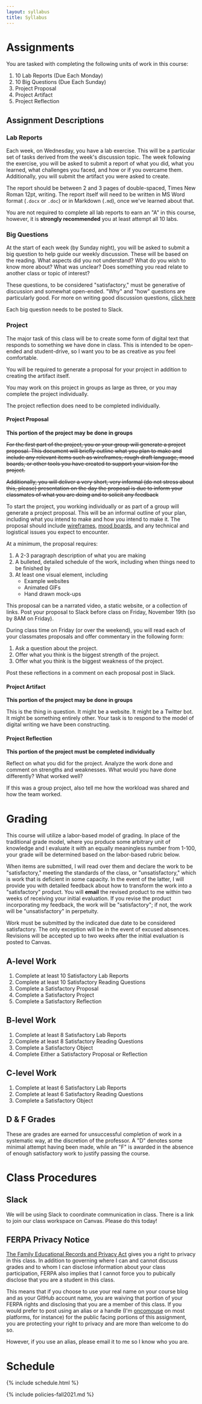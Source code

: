 ```yaml
---
layout: syllabus
title: Syllabus
---
```


# Assignments

You are tasked with completing the following units of work in this course:

1. 10 Lab Reports (Due Each Monday)
1. 10 Big Questions (Due Each Sunday)
1. Project Proposal
1. Project Artifact
1. Project Reflection

## Assignment Descriptions

### Lab Reports

Each week, on Wednesday, you have a lab exercise. This will be a particular set of tasks derived from the week's discussion topic. The week following the exercise, you will be asked to submit a report of what you did, what you learned, what challenges you faced, and how or if you overcame them. Additionally, you will submit the artifact you were asked to create.

The report should be between 2 and 3 pages of double-spaced, Times New Roman 12pt, writing. The report itself will need to be written in MS Word format (`.docx` or `.doc`) or in Markdown (`.md`), once we've learned about that.

You are not required to complete all lab reports to earn an "A" in this course, however, it is **strongly recommended** you at least attempt all 10 labs.

### Big Questions

At the start of each week (by Sunday night), you will be asked to submit a big question to help guide our weekly discussion. These will be based on the reading. What aspects did you not understand? What do you wish to know more about? What was unclear? Does something you read relate to another class or topic of interest?

These questions, to be considered "satisfactory," must be generative of discussion and somewhat open-ended. "Why" and "how" questions are particularly good. For more on writing good discussion questions, [click here](/courses/questions.html)

Each big question needs to be posted to Slack.

### Project

The major task of this class will be to create some form of digital text that responds to something we have done in class. This is intended to be open-ended and student-drive, so I want you to be as creative as you feel comfortable.

You will be required to generate a proposal for your project in addition to creating the artifact itself.

You may work on this project in groups as large as three, or you may complete the project individually.

The project reflection does need to be completed individually.

#### Project Proposal

**This portion of the project may be done in groups**

~~For the first part of the project, you or your group will generate a project proposal. This document will briefly outline what you plan to make and include any relevant items such as wireframes, rough draft language, mood boards, or other tools you have created to support your vision for the project.~~

~~Additionally, you will deliver a very short, very informal (do not stress about this, please) presentation on the day the proposal is due to inform your classmates of what you are doing and to solicit any feedback~~

To start the project, you working individually or as part of a group will generate a project proposal. This will be an informal outline of your plan, including what you intend to make and how you intend to make it. The proposal should include [wireframes](https://careerfoundry.com/en/blog/ux-design/what-is-a-wireframe-guide/), [mood boards](https://www.canva.com/learn/make-a-mood-board/), and any technical and logistical issues you expect to encounter.

At a minimum, the proposal requires:

1. A 2-3 paragraph description of what you are making
1. A bulleted, detailed schedule of the work, including when things need to be finished by
1. At least one visual element, including
	* Example websites
	* Animated GIFs
	* Hand drawn mock-ups

This proposal can be a narrated video, a static website, or a collection of links. Post your proposal to Slack before class on Friday, November 19th (so by 8AM on Friday).

During class time on Friday (or over the weekend), you will read each of your classmates proposals and offer commentary in the following form:

1. Ask a question about the project.
1. Offer what you think is the biggest strength of the project.
1. Offer what you think is the biggest weakness of the project.

Post these reflections in a comment on each proposal post in Slack.

#### Project Artifact

**This portion of the project may be done in groups**

This is the thing in question. It might be a website. It might be a Twitter bot. It might be something entirely other. Your task is to respond to the model of digital writing we have been constructing.

#### Project Reflection

**This portion of the project must be completed individually**

Reflect on what you did for the project. Analyze the work done and comment on strengths and weaknesses. What would you have done differently? What worked well?

If this was a group project, also tell me how the workload was shared and how the team worked.

# Grading

This course will utilize a labor-based model of grading. In place of the traditional grade model, where you produce some arbitrary unit of knowledge and I evaluate it with an equally meaningless number from 1-100, your grade will be determined based on the labor-based rubric below.

When items are submitted, I will read over them and declare the work to be "satisfactory," meeting the standards of the class, or "unsatisfactory," which is work that is deficient in some capacity. In the event of the latter, I will provide you with detailed feedback about how to transform the work into a "satisfactory" product. You will **email** the revised product to me within two weeks of receiving your initial evaluation. If you revise the product incorporating my feedback, the work will be "satisfactory"; if not, the work will be "unsatisfactory" in perpetuity.

Work must be submitted by the indicated due date to be considered satisfactory. The only exception will be in the event of excused absences. Revisions will be accepted up to two weeks after the initial evaluation is posted to Canvas.

## A-level Work

1. Complete at least 10 Satisfactory Lab Reports
1. Complete at least 10 Satisfactory Reading Questions
1. Complete a Satisfactory Proposal
1. Complete a Satisfactory Project
1. Complete a Satisfactory Reflection

## B-level Work

1. Complete at least 8 Satisfactory Lab Reports
1. Complete at least 8 Satisfactory Reading Questions
1. Complete a Satisfactory Object
1. Complete Either a Satisfactory Proposal or Reflection

## C-level Work

1. Complete at least 6 Satisfactory Lab Reports
1. Complete at least 6 Satisfactory Reading Questions
1. Complete a Satisfactory Object

## D & F Grades

These are grades are earned for unsuccessful completion of work in a systematic way, at the discretion of the professor. A "D" denotes some minimal attempt having been made, while an "F" is awarded in the absence of enough satisfactory work to justify passing the course.

# Class Procedures

## Slack

We will be using Slack to coordinate communication in class. There is a link to join our class workspace on Canvas. Please do this today!

## FERPA Privacy Notice

[The Family Educational Records and Privacy Act](https://en.wikipedia.org/wiki/Family_Educational_Rights_and_Privacy_Act) gives you a right to privacy in this class. In addition to governing where I can and cannot discuss grades and to whom I can disclose information about your class participation, FERPA also implies that I cannot force you to pubically disclose that you are a student in this class.

This means that if you choose to use your real name on your course blog and as your GitHub account name, you are waiving that portion of your FERPA rights and disclosing that you are a member of this class. If you would prefer to post using an alias or a handle (I'm [oncomouse](https://github.com/oncomouse) on most platforms, for instance) for the public facing portions of this assignment, you are protecting your right to privacy and are more than welcome to do so.

However, if you use an alias, please email it to me so I know who you are.

# Schedule

{% include schedule.html %}

{% include policies-fall2021.md %}
